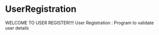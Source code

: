 # UserRegistration
WELCOME TO USER REGISTER!!!!
User Registration : Program to validate user details
